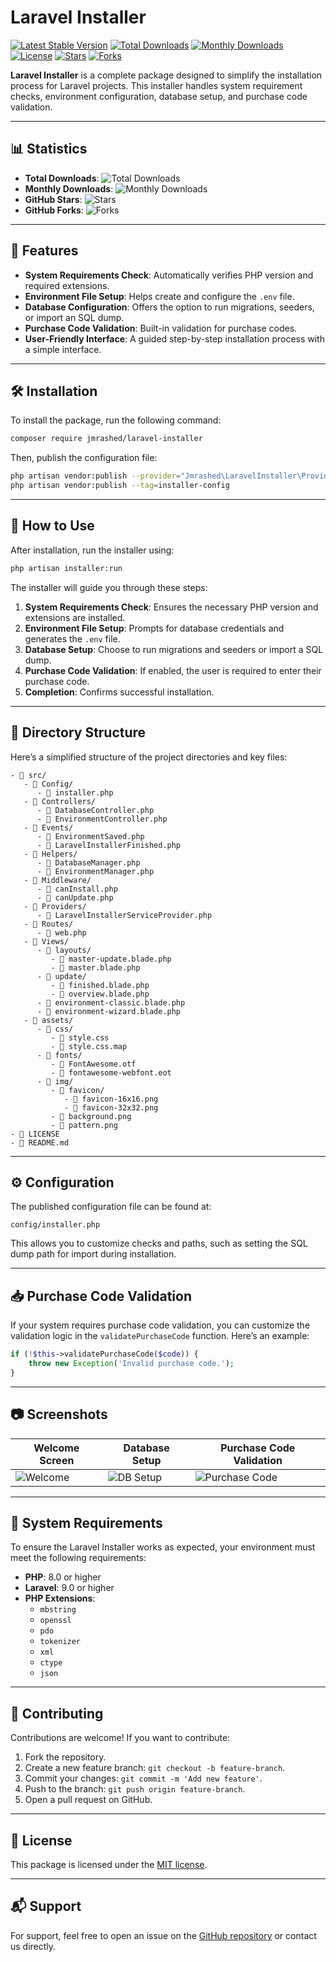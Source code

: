 # Laravel Installer

[![Latest Stable Version](https://poser.pugx.org/jmrashed/laravel-installer/v/stable)](https://packagist.org/packages/jmrashed/laravel-installer) [![Total Downloads](https://poser.pugx.org/jmrashed/laravel-installer/downloads)](https://packagist.org/packages/jmrashed/laravel-installer) [![Monthly Downloads](https://poser.pugx.org/jmrashed/laravel-installer/d/monthly)](https://packagist.org/packages/jmrashed/laravel-installer) [![License](https://poser.pugx.org/jmrashed/laravel-installer/license)](https://packagist.org/packages/jmrashed/laravel-installer) [![Stars](https://img.shields.io/github/stars/jmrashed/laravel-installer.svg?style=social&label=Stars)](https://github.com/jmrashed/laravel-installer) [![Forks](https://img.shields.io/github/forks/jmrashed/laravel-installer.svg?style=social&label=Forks)](https://github.com/jmrashed/laravel-installer)

**Laravel Installer** is a complete package designed to simplify the installation process for Laravel projects. This installer handles system requirement checks, environment configuration, database setup, and purchase code validation.

---

## 📊 Statistics

- **Total Downloads**: ![Total Downloads](https://poser.pugx.org/jmrashed/laravel-installer/downloads)
- **Monthly Downloads**: ![Monthly Downloads](https://poser.pugx.org/jmrashed/laravel-installer/d/monthly)
- **GitHub Stars**: ![Stars](https://img.shields.io/github/stars/jmrashed/laravel-installer.svg?style=social)
- **GitHub Forks**: ![Forks](https://img.shields.io/github/forks/jmrashed/laravel-installer.svg?style=social)

---

## 🌟 Features

- **System Requirements Check**: Automatically verifies PHP version and required extensions.
- **Environment File Setup**: Helps create and configure the `.env` file.
- **Database Configuration**: Offers the option to run migrations, seeders, or import an SQL dump.
- **Purchase Code Validation**: Built-in validation for purchase codes.
- **User-Friendly Interface**: A guided step-by-step installation process with a simple interface.

---

## 🛠️ Installation

To install the package, run the following command:

```bash
composer require jmrashed/laravel-installer
```

Then, publish the configuration file:

```bash
php artisan vendor:publish --provider="Jmrashed\LaravelInstaller\Providers\LaravelInstallerServiceProvider"
php artisan vendor:publish --tag=installer-config
```

---

## 🚀 How to Use

After installation, run the installer using:

```bash
php artisan installer:run
```

The installer will guide you through these steps:

1. **System Requirements Check**: Ensures the necessary PHP version and extensions are installed.
2. **Environment File Setup**: Prompts for database credentials and generates the `.env` file.
3. **Database Setup**: Choose to run migrations and seeders or import a SQL dump.
4. **Purchase Code Validation**: If enabled, the user is required to enter their purchase code.
5. **Completion**: Confirms successful installation.

---

## 📂 Directory Structure

Here’s a simplified structure of the project directories and key files:

```text
- 📁 src/
   - 📁 Config/
      - 📄 installer.php
   - 📁 Controllers/
      - 📄 DatabaseController.php
      - 📄 EnvironmentController.php
   - 📁 Events/
      - 📄 EnvironmentSaved.php
      - 📄 LaravelInstallerFinished.php
   - 📁 Helpers/
      - 📄 DatabaseManager.php
      - 📄 EnvironmentManager.php
   - 📁 Middleware/
      - 📄 canInstall.php
      - 📄 canUpdate.php
   - 📁 Providers/
      - 📄 LaravelInstallerServiceProvider.php
   - 📁 Routes/
      - 📄 web.php
   - 📁 Views/
      - 📁 layouts/
         - 📄 master-update.blade.php
         - 📄 master.blade.php
      - 📁 update/
         - 📄 finished.blade.php
         - 📄 overview.blade.php
      - 📄 environment-classic.blade.php
      - 📄 environment-wizard.blade.php
   - 📁 assets/
      - 📁 css/
         - 📄 style.css
         - 📄 style.css.map
      - 📁 fonts/
         - 📄 FontAwesome.otf
         - 📄 fontawesome-webfont.eot
      - 📁 img/
         - 📁 favicon/
            - 📄 favicon-16x16.png
            - 📄 favicon-32x32.png
         - 📄 background.png
         - 📄 pattern.png
- 📄 LICENSE
- 📄 README.md
```

---

## ⚙️ Configuration

The published configuration file can be found at:

```
config/installer.php
```

This allows you to customize checks and paths, such as setting the SQL dump path for import during installation.

---

## 📥 Purchase Code Validation

If your system requires purchase code validation, you can customize the validation logic in the `validatePurchaseCode` function. Here’s an example:

```php
if (!$this->validatePurchaseCode($code)) {
    throw new Exception('Invalid purchase code.');
}
```

---

## 📷 Screenshots

| **Welcome Screen**         | **Database Setup**           | **Purchase Code Validation** |
|----------------------------|------------------------------|------------------------------|
| ![Welcome](path_to_screenshot) | ![DB Setup](path_to_screenshot) | ![Purchase Code](path_to_screenshot) |

---

## 🔧 System Requirements

To ensure the Laravel Installer works as expected, your environment must meet the following requirements:

- **PHP**: 8.0 or higher
- **Laravel**: 9.0 or higher
- **PHP Extensions**:
  - `mbstring`
  - `openssl`
  - `pdo`
  - `tokenizer`
  - `xml`
  - `ctype`
  - `json`

---

## 🤝 Contributing

Contributions are welcome! If you want to contribute:

1. Fork the repository.
2. Create a new feature branch: `git checkout -b feature-branch`.
3. Commit your changes: `git commit -m 'Add new feature'`.
4. Push to the branch: `git push origin feature-branch`.
5. Open a pull request on GitHub.

---

## 📝 License

This package is licensed under the [MIT license](LICENSE.md).

---

## 📬 Support

For support, feel free to open an issue on the [GitHub repository](https://github.com/jmrashed/laravel-installer/issues) or contact us directly.
 